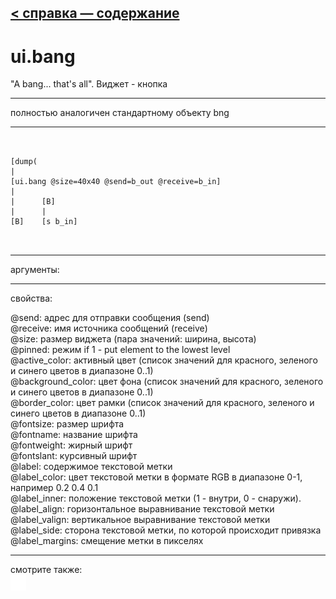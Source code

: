 [< справка — содержание](index.html)
---

# ui.bang


&#34;A bang... that&#39;s all&#34;. Виджет - кнопка

---

полностью аналогичен стандартному объекту bng
<br>


---


```


[dump(
|
[ui.bang @size=40x40 @send=b_out @receive=b_in]
|
|      [B]
|      |
[B]    [s b_in]

            
```

---
аргументы:


---
свойства:

@send: адрес для отправки сообщения (send)<br>
@receive: имя источника сообщений (receive)<br>
@size: размер виджета (пара значений: ширина, высота)<br>
@pinned: режим  if 1 - put element
            to the lowest level<br>
@active_color: активный цвет (список значений для красного, зеленого и синего цветов в диапазоне 0..1)<br>
@background_color: цвет фона (список значений для красного, зеленого и синего цветов в диапазоне 0..1)<br>
@border_color: цвет рамки (список значений для красного, зеленого и синего цветов в диапазоне 0..1)<br>
@fontsize: 
            размер шрифта<br>
@fontname: название шрифта<br>
@fontweight: жирный шрифт<br>
@fontslant: курсивный шрифт<br>
@label: содержимое текстовой метки<br>
@label_color: цвет текстовой метки в формате RGB в диапазоне 0-1, например 0.2 0.4 0.1<br>
@label_inner: положение текстовой метки (1 -
            внутри, 0 - снаружи).<br>
@label_align: 
            горизонтальное выравнивание текстовой метки<br>
@label_valign: 
            вертикальное выравнивание текстовой метки<br>
@label_side: 
            сторона текстовой метки, по которой происходит привязка<br>
@label_margins: смещение метки в пикселях<br>

---
смотрите также:<br>
[![ui.toggle](img/object_ui.toggle.png)](ui.toggle.html)
